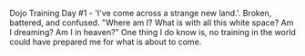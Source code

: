 Dojo Training Day #1 - 'I've come across a strange new land.'. Broken, battered, and confused. 
"Where am I? What is with all this white space? Am I dreaming? Am I in heaven?" One thing I do know is, no training in the world could
have prepared me for what is about to come. 
